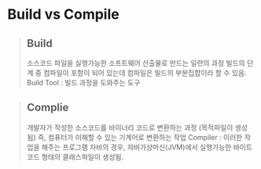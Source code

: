# Build vs Compile

> ## Build
> 소스코드 파일을 실행가능한 소프트웨어 산출물로 만드는 일련의 과정
> 빌드의 단계 중 컴파일이 포함이 되어 있는데 컴파일은 빌드의 부분집합이라 할 수 있음.
> Build Tool : 빌드 과정을 도와주는 도구

> ## Complie
> 개발자가 작성한 소스코드를 바이너리 코드로 변환하는 과정 (목적파일이 생성됨) 
> 즉, 컴퓨터가 이해할 수 있는 기계어로 변환하는 작업 
> Compiler : 이러한 작업을 해주는 프로그램
> 자바의 경우, 자바가상머신(JVM)에서 실행가능한 바이트코드 형태의 클래스파일이 생성됨.
